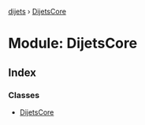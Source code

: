 [dijets](../README.md) › [DijetsCore](dijetscore.md)

# Module: DijetsCore

## Index

### Classes

* [DijetsCore](../classes/dijetscore.dijetscore-1.md)
